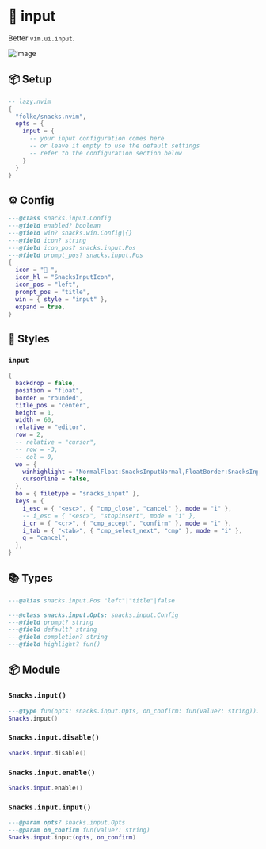 # 🍿 input

Better `vim.ui.input`.

![image](https://github.com/user-attachments/assets/f7579302-bea1-4f1c-8b3b-723c3f4ca04b)

<!-- docgen -->

## 📦 Setup

```lua
-- lazy.nvim
{
  "folke/snacks.nvim",
  opts = {
    input = {
      -- your input configuration comes here
      -- or leave it empty to use the default settings
      -- refer to the configuration section below
    }
  }
}
```

## ⚙️ Config

```lua
---@class snacks.input.Config
---@field enabled? boolean
---@field win? snacks.win.Config|{}
---@field icon? string
---@field icon_pos? snacks.input.Pos
---@field prompt_pos? snacks.input.Pos
{
  icon = " ",
  icon_hl = "SnacksInputIcon",
  icon_pos = "left",
  prompt_pos = "title",
  win = { style = "input" },
  expand = true,
}
```

## 🎨 Styles

### `input`

```lua
{
  backdrop = false,
  position = "float",
  border = "rounded",
  title_pos = "center",
  height = 1,
  width = 60,
  relative = "editor",
  row = 2,
  -- relative = "cursor",
  -- row = -3,
  -- col = 0,
  wo = {
    winhighlight = "NormalFloat:SnacksInputNormal,FloatBorder:SnacksInputBorder,FloatTitle:SnacksInputTitle",
    cursorline = false,
  },
  bo = { filetype = "snacks_input" },
  keys = {
    i_esc = { "<esc>", { "cmp_close", "cancel" }, mode = "i" },
    -- i_esc = { "<esc>", "stopinsert", mode = "i" },
    i_cr = { "<cr>", { "cmp_accept", "confirm" }, mode = "i" },
    i_tab = { "<tab>", { "cmp_select_next", "cmp" }, mode = "i" },
    q = "cancel",
  },
}
```

## 📚 Types

```lua
---@alias snacks.input.Pos "left"|"title"|false
```

```lua
---@class snacks.input.Opts: snacks.input.Config
---@field prompt? string
---@field default? string
---@field completion? string
---@field highlight? fun()
```

## 📦 Module

### `Snacks.input()`

```lua
---@type fun(opts: snacks.input.Opts, on_confirm: fun(value?: string)): snacks.win
Snacks.input()
```

### `Snacks.input.disable()`

```lua
Snacks.input.disable()
```

### `Snacks.input.enable()`

```lua
Snacks.input.enable()
```

### `Snacks.input.input()`

```lua
---@param opts? snacks.input.Opts
---@param on_confirm fun(value?: string)
Snacks.input.input(opts, on_confirm)
```
